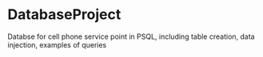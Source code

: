 # DatabaseProject
Databse for cell phone service point in PSQL,
including table creation, data injection, examples of queries
